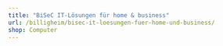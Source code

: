 ```yaml
---
title: "BiSeC IT-Lösungen für home & business"
url: /billigheim/bisec-it-loesungen-fuer-home-und-business/
shop: Computer
---
```

